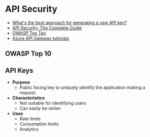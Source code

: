 # API Security

- [What's the best approach for generating a new API key?](https://stackoverflow.com/questions/14412132/whats-the-best-approach-for-generating-a-new-api-key)
- [API Security: The Complete Guide](https://www.neuralegion.com/blog/api-security/)
- [OWASP Top Ten](https://owasp.org/www-project-api-security/)
- [Azure API Gateway tutorials](https://docs.microsoft.com/en-us/learn/modules/publish-manage-apis-with-azure-api-management/1-introduction)



## OWASP Top 10



## API Keys

- **Purpose**
  - Public facing key to uniquely identify the application making a request.
- **Characteristics**
  - Not suitable for identifying users
  - Can easily be stolen
- **Uses**
  - Rate limits
  - Consumption limits
  - Analytics